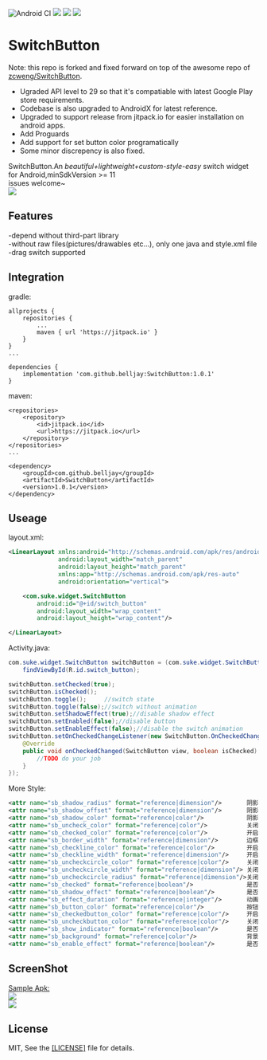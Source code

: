 ![Android CI](https://github.com/belljay/SwitchButton/workflows/Android%20CI/badge.svg)
[![](https://jitpack.io/v/belljay/SwitchButton.svg)](https://jitpack.io/#belljay/SwitchButton)
[![](https://img.shields.io/badge/minSdkVersion-11-brightgreen)](https://shields.io/)
[![](https://img.shields.io/badge/targetSdkVersion-29-blue)](https://shields.io/)

# SwitchButton

Note: this repo is forked and fixed forward on top of the awesome repo of [zcweng/SwitchButton](https://github.com/zcweng/SwitchButton).

- Ugraded API level to 29 so that it's compatiable with latest Google Play store requirements.
- Codebase is also upgraded to AndroidX for latest reference.
- Upgraded to support release from jitpack.io for easier installation on android apps.
- Add Proguards
- Add support for set button color programatically
- Some minor discrepency is also fixed.

SwitchButton.An *beautiful+lightweight+custom-style-easy* switch widget for Android,minSdkVersion >= 11<br>
issues welcome~<br>
![](21879.gif)<br>

Features
-------
-depend without third-part library<br>
-without raw files(pictures/drawables etc...), only one java and style.xml file<br>
-drag switch supported<br>


Integration
-------
gradle:
```grovvy
allprojects {
    repositories {
        ...
        maven { url 'https://jitpack.io' }
    }
}
...

dependencies {
    implementation 'com.github.belljay:SwitchButton:1.0.1'
}
```

maven:
```
<repositories>
    <repository>
        <id>jitpack.io</id>
        <url>https://jitpack.io</url>
    </repository>
</repositories>
...

<dependency>
    <groupId>com.github.belljay</groupId>
    <artifactId>SwitchButton</artifactId>
    <version>1.0.1</version>
</dependency>
```

Useage
-------
layout.xml:
```xml
<LinearLayout xmlns:android="http://schemas.android.com/apk/res/android"
              android:layout_width="match_parent"
              android:layout_height="match_parent"
              xmlns:app="http://schemas.android.com/apk/res-auto"
              android:orientation="vertical">

    <com.suke.widget.SwitchButton
        android:id="@+id/switch_button"
        android:layout_width="wrap_content"
        android:layout_height="wrap_content"/>

</LinearLayout>
```

Activity.java:
```java
com.suke.widget.SwitchButton switchButton = (com.suke.widget.SwitchButton)
    findViewById(R.id.switch_button);

switchButton.setChecked(true);
switchButton.isChecked();
switchButton.toggle();     //switch state
switchButton.toggle(false);//switch without animation
switchButton.setShadowEffect(true);//disable shadow effect
switchButton.setEnabled(false);//disable button
switchButton.setEnableEffect(false);//disable the switch animation
switchButton.setOnCheckedChangeListener(new SwitchButton.OnCheckedChangeListener() {
    @Override
    public void onCheckedChanged(SwitchButton view, boolean isChecked) {
        //TODO do your job
    }
});


```

More Style:
```xml
<attr name="sb_shadow_radius" format="reference|dimension"/>       阴影半径  /  Shadow Radius
<attr name="sb_shadow_offset" format="reference|dimension"/>       阴影偏移  /  Shadow Position Offset
<attr name="sb_shadow_color" format="reference|color"/>            阴影颜色  /  Shadow Color
<attr name="sb_uncheck_color" format="reference|color"/>           关闭颜色  /  Unchecked Color
<attr name="sb_checked_color" format="reference|color"/>           开启颜色  /  Checked Color
<attr name="sb_border_width" format="reference|dimension"/>        边框宽度  /  Border Thickness
<attr name="sb_checkline_color" format="reference|color"/>         开启指示器颜色  /  Checked Indicator Line Color
<attr name="sb_checkline_width" format="reference|dimension"/>     开启指示器线宽  /  Checked Indicator Line Thickness
<attr name="sb_uncheckcircle_color" format="reference|color"/>     关闭指示器颜色  /  unchecked Indicator Cicle Color
<attr name="sb_uncheckcircle_width" format="reference|dimension"/> 关闭指示器线宽  /  unchecked Indicator Cicle Thickness
<attr name="sb_uncheckcircle_radius" format="reference|dimension"/>关闭指示器半径  /  unchecked Indicator Cicle Radius
<attr name="sb_checked" format="reference|boolean"/>               是否选中   /  is checked
<attr name="sb_shadow_effect" format="reference|boolean"/>         是否启用阴影  /  Turn on Shadow
<attr name="sb_effect_duration" format="reference|integer"/>       动画时间，默认300ms  /  Animation Duration, default 300ms
<attr name="sb_button_color" format="reference|color"/>            按钮颜色  /  Button Color
<attr name="sb_checkedbutton_color" format="reference|color"/>     开启按钮颜色  /  Checked Button Color
<attr name="sb_uncheckbutton_color" format="reference|color"/>     关闭按钮颜色  /  Unchecked Button Color
<attr name="sb_show_indicator" format="reference|boolean"/>        是否显示指示器，默认true  /  enable indicator, default: true
<attr name="sb_background" format="reference|color"/>              背景色，默认白色  / Background color, default white
<attr name="sb_enable_effect" format="reference|boolean"/>         是否启用特效，默认true / Enable Effect, default true
```


ScreenShot
-------
<a href="https://github.com/zcweng/SwitchButton/blob/master/sample/sample-debug.apk">Sample Apk:</a><br>
![](http://qr.api.cli.im/qr?data=https%253A%252F%252Fgithub.com%252Fzcweng%252FSwitchButton%252Fblob%252Fmaster%252Fsample%252Fsample-debug.apk&level=H&transparent=false&bgcolor=%23ffffff&forecolor=%23000000&blockpixel=12&marginblock=1&logourl=&size=280&kid=cliim&key=8144f9f150d38d7d364c923d0b9c87cf)<br>
![](device-capture.png)


License
-------
MIT, See the <a href="https://github.com/zcweng/SwitchButton/blob/master/LICENSE">[LICENSE]</a> file for details.
